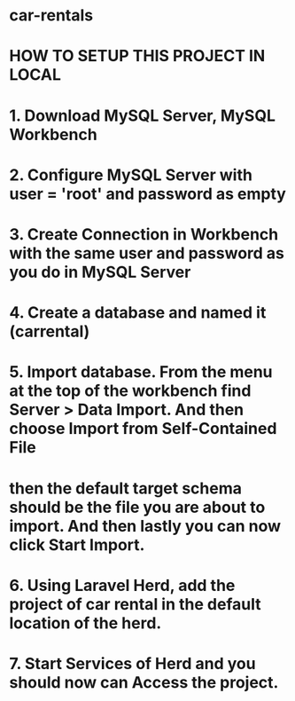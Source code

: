 # car-rentals
# HOW TO SETUP THIS PROJECT IN LOCAL
# 1. Download MySQL Server, MySQL Workbench
# 2. Configure MySQL Server with user = 'root' and password as empty
# 3. Create Connection in Workbench with the same user and password as you do in MySQL Server
# 4. Create a database and named it (carrental)
# 5. Import database. From the menu at the top of the workbench find Server > Data Import. And then choose Import from Self-Contained File
# then the default target schema should be the file you are about to import. And then lastly you can now click Start Import.
# 6. Using Laravel Herd, add the project of car rental in the default location of the herd.
# 7. Start Services of Herd and you should now can Access the project.